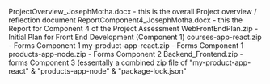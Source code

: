 ProjectOverview_JosephMotha.docx - this is the overall Project overview / reflection document
ReportComponent4_JosephMotha.docx - this the Report for Component 4 of the Project Assessment
WebFrontEndPlan.zip - Initial Plan for Front End Development (Component 1)
courses-app-react.zip - Forms Component 1
my-product-app-react.zip - Forms Component 1
products-app-node.zip - Forms Component 2
Backend_Frontend.zip - forms Component 3 (essentally a combined zip file of "my-product-app-react" & "products-app-node" & "package-lock.json"

